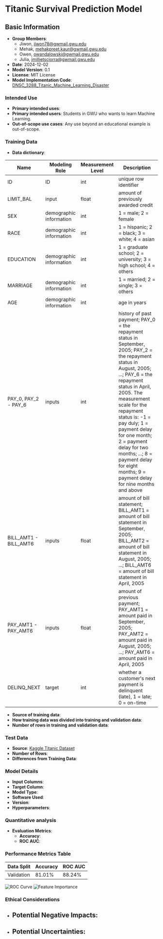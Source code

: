 # Titanic Survival Prediction Model

## Basic Information
- **Group Members**: 
  - Jiwon, jiwon78@gwmail.gwu.edu
  - Mehak, mehakpreet.kaur@gwmail.gwu.edu
  - Owen, owandalowski@gwmail.gwu.edu
  - Julia, jmillietsciorra@gwmail.gwu.edu
- **Date**: 2024-12-02
- **Model Version**: 0.1
- **License**: MIT License
- **Model Implementation Code**: [DNSC_3288_Titanic_Machine_Learning_Disaster](https://github.com/jiwonyun780/titanic-machine-learning-disaster/blob/main/Titanic_Project.ipynb)



### Intended Use
- **Primary intended uses**: 
- **Primary intended users**: Students in GWU who wants to learn Machine Learning.
- **Out-of-scope use cases**: Any use beyond an educational example is out-of-scope.

### Training Data
- **Data dictionary**:

| Name           | Modeling Role           | Measurement Level | Description                                                                                   |
|----------------|-------------------------|-------------------|-----------------------------------------------------------------------------------------------|
| ID             | ID                      | int               | unique row identifier                                                                         |
| LIMIT_BAL      | input                   | float             | amount of previously awarded credit                                                          |
| SEX            | demographic information | int               | 1 = male; 2 = female                                                                         |
| RACE           | demographic information | int               | 1 = hispanic; 2 = black; 3 = white; 4 = asian                                                |
| EDUCATION      | demographic information | int               | 1 = graduate school; 2 = university; 3 = high school; 4 = others                             |
| MARRIAGE       | demographic information | int               | 1 = married; 2 = single; 3 = others                                                          |
| AGE            | demographic information | int               | age in years                                                                                 |
| PAY_0, PAY_2 - PAY_6 | inputs             | int               | history of past payment; PAY_0 = the repayment status in September, 2005; PAY_2 = the repayment status in August, 2005; ...; PAY_6 = the repayment status in April, 2005. The measurement scale for the repayment status is: -1 = pay duly; 1 = payment delay for one month; 2 = payment delay for two months; ...; 8 = payment delay for eight months; 9 = payment delay for nine months and above |
| BILL_AMT1 - BILL_AMT6 | inputs           | float             | amount of bill statement; BILL_AMT1 = amount of bill statement in September, 2005; BILL_AMT2 = amount of bill statement in August, 2005; ...; BILL_AMT6 = amount of bill statement in April, 2005 |
| PAY_AMT1 - PAY_AMT6 | inputs              | float             | amount of previous payment; PAY_AMT1 = amount paid in September, 2005; PAY_AMT2 = amount paid in August, 2005; ...; PAY_AMT6 = amount paid in April, 2005 |
| DELINQ_NEXT    | target                  | int               | whether a customer's next payment is delinquent (late), 1 = late; 0 = on-time                |
- **Source of training data**: 
- **How training data was divided into training and validation data**:
- **Number of rows in training and validation data**:

### Test Data
- **Source**: [Kaggle Titanic Dataset](https://www.kaggle.com/c/titanic/data)
- **Number of Rows**:
- **Differences from Training Data**: 

### Model Details
- **Input Columns**: 
- **Target Column**: 
- **Model Type**:
- **Software Used**: 
- **Version**: 
- **Hyperparameters**: 

### Quantitative analysis
- **Evaluation Metrics**:
  - **Accuracy**: 
  - **ROC AUC**:
 ### Performance Metrics Table
| Data Split   | Accuracy | ROC AUC |
|--------------|----------|---------|
| Validation   | 81.01%   | 88.24%  |

![ROC Curve](path-to-roc-curve.png)
![Feature Importance](path-to-feature-importance.png)

### Ethical Considerations
- **Potential Negative Impacts**:
  - 
- **Potential Uncertainties**:
  -

